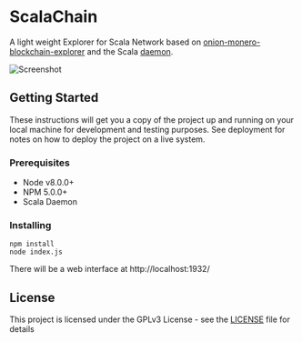 
# ScalaChain

A light weight Explorer for Scala Network based on [onion-monero-blockchain-explorer](https://github.com/moneroexamples/onion-monero-blockchain-explorer) and the Scala [daemon](https://github.com/scala-network/scala).

![Screenshot](https://i.imgur.com/1lsSGxf.png)

## Getting Started

These instructions will get you a copy of the project up and running on your local machine for development and testing purposes. See deployment for notes on how to deploy the project on a live system.

### Prerequisites

* Node v8.0.0+
* NPM 5.0.0+
* Scala Daemon

### Installing

```
npm install
node index.js
```

There will be a web interface at http://localhost:1932/

## License

This project is licensed under the GPLv3 License - see the [LICENSE](https://github.com/hayzamjs/ScalaChain/blob/master/LICENSE)  file for details
